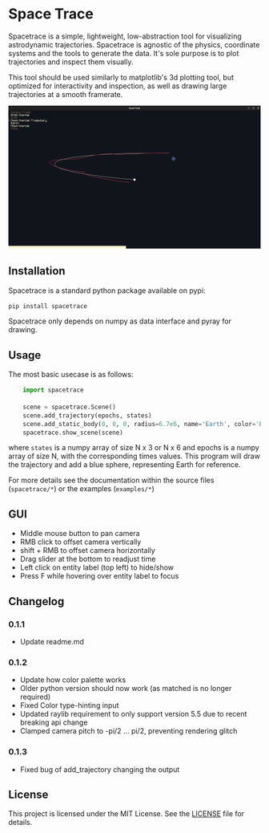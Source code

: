 # Space Trace
Spacetrace is a simple, lightweight, low-abstraction tool for visualizing astrodynamic trajectories.
Spacetrace is agnostic of the physics, coordinate systems and the tools to generate the data. It's sole purpose is to
plot trajectories and inspect them visually.

This tool should be used similarly to matplotlib's 3d plotting tool, but optimized for interactivity and inspection, 
as well as drawing large trajectories at a smooth framerate.

<!--![Screenshot 1](/images/img1.png) -->
![Screenshot 2](/images/img2.png)

## Installation
Spacetrace is a standard python package available on pypi:
```bash
pip install spacetrace
```
Spacetrace only depends on numpy as data interface and pyray for drawing.

## Usage

The most basic usecase is as follows:
```py
    import spacetrace

    scene = spacetrace.Scene()
    scene.add_trajectory(epochs, states)
    scene.add_static_body(0, 0, 0, radius=6.7e6, name='Earth', color='blue')
    spacetrace.show_scene(scene)
```
where `states` is a numpy array of size N x 3 or N x 6 and  epochs is a numpy array of size N, 
with the corresponding times values. This program will draw the trajectory and add a blue sphere,
representing Earth for reference.

For more details see the documentation within the source files (`spacetrace/*`) or the examples (`examples/*`)

## GUI

- Middle mouse button to pan camera
- RMB click to offset camera vertically
- shift + RMB to offset camera horizontally
- Drag slider at the bottom to readjust time
- Left click on entity label (top left) to hide/show
- Press F while hovering over entity label to focus

## Changelog
### 0.1.1
- Update readme.md

### 0.1.2
- Update how color palette works
- Older python version should now work (as matched is no longer required)
- Fixed Color type-hinting input
- Updated raylib requirement to only support version 5.5 due to recent breaking api change
- Clamped camera pitch to -pi/2 ... pi/2, preventing rendering glitch

### 0.1.3
- Fixed bug of add_trajectory changing the output

## License
This project is licensed under the MIT License. See the [LICENSE](LICENSE) file for details.
